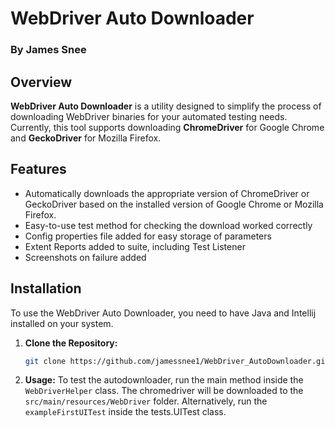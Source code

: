 # WebDriver Auto Downloader
### By James Snee

## Overview

**WebDriver Auto Downloader** is a utility designed to simplify the process of downloading WebDriver binaries for your automated testing needs. Currently, this tool supports downloading **ChromeDriver** for Google Chrome and **GeckoDriver** for Mozilla Firefox.

## Features

- Automatically downloads the appropriate version of ChromeDriver or GeckoDriver based on the installed version of Google Chrome or Mozilla Firefox.
- Easy-to-use test method for checking the download worked correctly
- Config properties file added for easy storage of parameters
- Extent Reports added to suite, including Test Listener
- Screenshots on failure added

## Installation

To use the WebDriver Auto Downloader, you need to have Java and Intellij installed on your system.

1. **Clone the Repository:**

   ```sh
   git clone https://github.com/jamessnee1/WebDriver_AutoDownloader.git

2. **Usage:**
To test the autodownloader, run the main method inside the `WebDriverHelper` class. The chromedriver will be downloaded to the `src/main/resources/WebDriver` folder.
Alternatively, run the `exampleFirstUITest` inside the tests.UITest class.